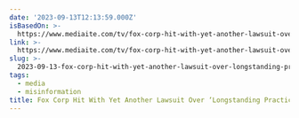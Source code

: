 ```yaml
---
date: '2023-09-13T12:13:59.000Z'
isBasedOn: >-
  https://www.mediaite.com/tv/fox-corp-hit-with-yet-another-lawsuit-over-longstanding-practice-of-allowing-conspiracy-theories/
link: >-
  https://www.mediaite.com/tv/fox-corp-hit-with-yet-another-lawsuit-over-longstanding-practice-of-allowing-conspiracy-theories/
slug: >-
  2023-09-13-fox-corp-hit-with-yet-another-lawsuit-over-longstanding-practice-of-allowi
tags:
  - media
  - misinformation
title: Fox Corp Hit With Yet Another Lawsuit Over ‘Longstanding Practice of Allowi
---
```


